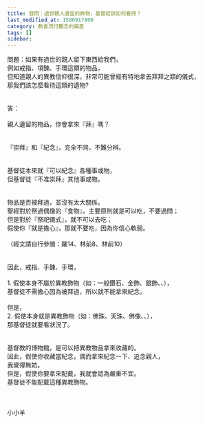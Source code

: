 ```yaml
---
title: 發問：過世親人遺留的飾物，基督徒該如何看待？
last_modified_at: 1580917800
category: 教會流行觀念的偏差
tags: []
sidebar: 
---
```


<div>
<div>問題：如果有過世的親人留下東西給我們，</div>
<div>例如戒指、項鍊、手環這類的物品，</div>
<div>但知道親人的異教信仰很深，非常可能曾經有特地拿去拜拜之類的儀式，</div>
<div>那我們該怎麼看待這類的遺物?</div>
<div> </div>
<div> </div>
<div>答：</div>
<div> </div>
<div>親人遺留的物品，你會拿來『拜』嗎？</div>
<div> </div>
<div> </div>
<div>『崇拜』和『紀念』，完全不同，不難分辨。</div>
<div> </div>
<div> </div>
<div>基督徒本來就『可以紀念』各種事或物，</div>
<div>但基督徒『不准崇拜』其他事或物。</div>
<div> </div>
<div> </div>
<div>物品是否被拜過，並沒有太大關係。</div>
<div>聖經對於祭過偶像的『食物』，主要原則就是可以吃，不要過問；</div>
<div>但是對於『祭祀儀式』，就不可以去吃；</div>
<div>假使你『就是擔心』，那就不要吃，因為你信心軟弱。</div>
<div> </div>
<div>（經文請自行參閱：羅14、林前8、林前10）</div>
<div> </div>
<div> </div>
<div>因此，戒指、手鍊、手環，</div>
<div> </div>
<div>1.<span style="white-space:pre"> </span>假使本身不屬於異教飾物（如：一般鑽石、金飾、銀飾、、），</div>
<div>基督徒不需擔心因為被拜過，所以就不能拿來紀念。</div>
<div> </div>
<div>但是，</div>
<div>2.<span style="white-space:pre"> </span>假使本身就是異教飾物（如：佛珠、天珠、佛像、、），</div>
<div>那基督徒就要看狀況了。</div>
<div> </div>
<div> </div>
<div>基督教的博物館，是可以把異教物品拿來收藏的。</div>
<div>因此，假使你收藏當紀念，偶而拿來紀念一下、追念親人，</div>
<div>我覺得無妨。</div>
<div>但是，假使你要拿來配戴，我就會認為嚴重不宜。</div>
<div>基督徒不能配戴這種異教飾物。</div>
<div> </div>
<div> </div>
<div> </div>
小小羊</div>
